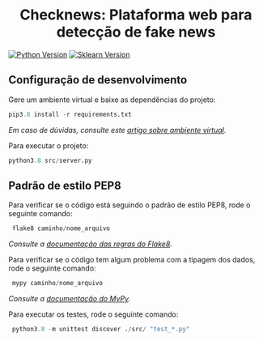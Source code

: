 <h1 align="center">Checknews: Plataforma web para detecção de fake news</h1>

[![Python Version][python-image]][python-url]
[![Sklearn Version][scikit-learn-image]][scikit-learn-url]

## Configuração de desenvolvimento
<p align="justify">Gere um ambiente virtual e baixe as dependências do projeto: </p>

~~~Python
pip3.8 install -r requirements.txt 
~~~

_Em caso de dúvidas, consulte este [artigo sobre ambiente virtual][ambiente-url]._

<p align="justify">Para executar o projeto: </p>

~~~Python
python3.8 src/server.py
~~~

## Padrão de estilo PEP8

<p>Para verificar se o código está seguindo o padrão de estilo PEP8, rode o seguinte comando:<p>

~~~Python
 flake8 caminho/nome_arquivo
~~~

_Consulte a [documentação das regras do Flake8][flake8-url]._ 

<p>Para verificar se o código tem algum problema com a tipagem dos dados, rode o seguinte comando:<p>

~~~Python
 mypy caminho/nome_arquivo
~~~

_Consulte a [documentação do MyPy][mypy-url]._

<p>Para executar os testes, rode o seguinte comando:<p>

~~~Python
 python3.8 -m unittest discover ./src/ "test_*.py"
~~~

[ambiente-url]: https://tutorial.djangogirls.org/pt/django_installation/
[python-url]: https://www.python.org/downloads/release/python-3810/
[python-image]: https://img.shields.io/badge/python-v3.8.10-blue
[flake8-url]: https://www.flake8rules.com/
[mypy-url]: https://mypy.readthedocs.io/en/stable/
[scikit-learn-image]: https://img.shields.io/badge/scikit--learn-v1.2.1-brightgreen
[scikit-learn-url]: https://scikit-learn.org/stable/auto_examples/release_highlights/plot_release_highlights_1_2_0.html
